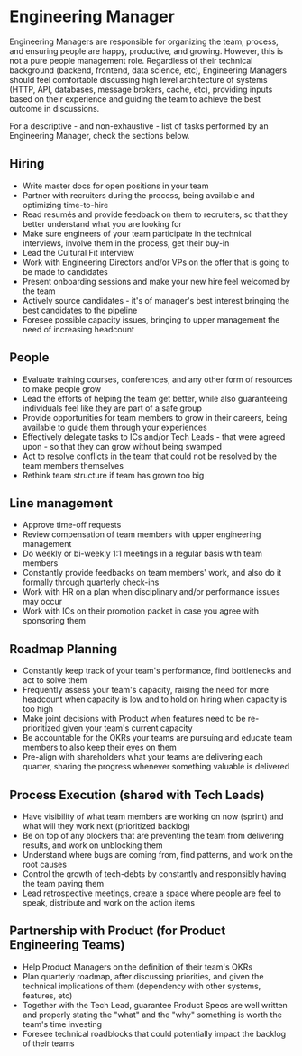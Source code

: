 # Engineering Manager

Engineering Managers are responsible for organizing the team, process, and ensuring people are happy, productive, and growing. However, this is not a pure people management role. Regardless of their technical background (backend, frontend, data science, etc), Engineering Managers should feel comfortable discussing high level architecture of systems (HTTP, API, databases, message brokers, cache, etc), providing inputs based on their experience and guiding the team to achieve the best outcome in discussions.

For a descriptive - and non-exhaustive - list of tasks performed by an Engineering Manager, check the sections below.

## Hiring

- Write master docs for open positions in your team
- Partner with recruiters during the process, being available and optimizing time-to-hire
- Read resumés and provide feedback on them to recruiters, so that they better understand what you are looking for
- Make sure engineers of your team participate in the technical interviews, involve them in the process, get their buy-in
- Lead the Cultural Fit interview
- Work with Engineering Directors and/or VPs on the offer that is going to be made to candidates
- Present onboarding sessions and make your new hire feel welcomed by the team 
- Actively source candidates - it's of manager's best interest bringing the best candidates to the pipeline
- Foresee possible capacity issues, bringing to upper management the need of increasing headcount

## People

- Evaluate training courses, conferences, and any other form of resources to make people grow
- Lead the efforts of helping the team get better, while also guaranteeing individuals feel like they are part of a safe group
- Provide opportunities for team members to grow in their careers, being available to guide them through your experiences
- Effectively delegate tasks to ICs and/or Tech Leads - that were agreed upon - so that they can grow without being swamped
- Act to resolve conflicts in the team that could not be resolved by the team members themselves
- Rethink team structure if team has grown too big

## Line management

- Approve time-off requests
- Review compensation of team members with upper engineering management
- Do weekly or bi-weekly 1:1 meetings in a regular basis with team members
- Constantly provide feedbacks on team members' work, and also do it formally through quarterly check-ins
- Work with HR on a plan when disciplinary and/or performance issues may occur
- Work with ICs on their promotion packet in case you agree with sponsoring them

## Roadmap Planning

- Constantly keep track of your team's performance, find bottlenecks and act to solve them
- Frequently assess your team's capacity, raising the need for more headcount when capacity is low and to hold on hiring when capacity is too high
- Make joint decisions with Product when features need to be re-prioritized given your team's current capacity
- Be accountable for the OKRs your teams are pursuing and educate team members to also keep their eyes on them
- Pre-align with shareholders what your teams are delivering each quarter, sharing the progress whenever something valuable is delivered

## Process Execution (shared with Tech Leads)

- Have visibility of what team members are working on now (sprint) and what will they work next (prioritized backlog)
- Be on top of any blockers that are preventing the team from delivering results, and work on unblocking them
- Understand where bugs are coming from, find patterns, and work on the root causes
- Control the growth of tech-debts by constantly and responsibly having the team paying them
- Lead retrospective meetings, create a space where people are feel to speak, distribute and work on the action items

## Partnership with Product (for Product Engineering Teams)

- Help Product Managers on the definition of their team's OKRs
- Plan quarterly roadmap, after discussing priorities, and given the technical implications of them (dependency with other systems, features, etc)
- Together with the Tech Lead, guarantee Product Specs are well written and properly stating the "what" and the "why" something is worth the team's time investing
- Foresee technical roadblocks that could potentially impact the backlog of their teams
